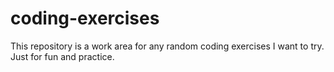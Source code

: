 # coding-exercises

This repository is a work area for any random coding exercises I want to try. Just for fun and practice.
